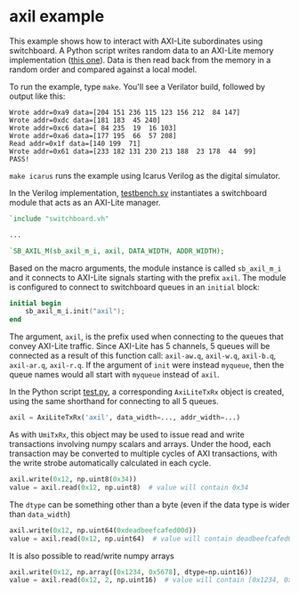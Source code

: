 # axil example

This example shows how to interact with AXI-Lite subordinates using switchboard.  A Python script writes random data to an AXI-Lite memory implementation ([this one](https://github.com/alexforencich/verilog-axi/blob/master/rtl/axil_ram.v)).  Data is then read back from the memory in a random order and compared against a local model.

To run the example, type `make`.  You'll see a Verilator build, followed by output like this:

```text
Wrote addr=0xa9 data=[204 151 236 115 123 156 212  84 147]
Wrote addr=0xdc data=[181 183  45 240]
Wrote addr=0xc6 data=[ 84 235  19  16 103]
Wrote addr=0xa6 data=[177 195  66  57 208]
Read addr=0x1f data=[140 199  71]
Wrote addr=0x61 data=[233 182 131 230 213 188  23 178  44  99]
PASS!
```

`make icarus` runs the example using Icarus Verilog as the digital simulator.

In the Verilog implementation, [testbench.sv](testbench.sv) instantiates a switchboard module that acts as an AXI-Lite manager.

```verilog
`include "switchboard.vh"

...

`SB_AXIL_M(sb_axil_m_i, axil, DATA_WIDTH, ADDR_WIDTH);
```

Based on the macro arguments, the module instance is called `sb_axil_m_i` and it connects to AXI-Lite signals starting with the prefix `axil`.  The module is configured to connect to switchboard queues in an `initial` block:

```verilog
initial begin
    sb_axil_m_i.init("axil");
end
```

The argument, `axil`, is the prefix used when connecting to the queues that convey AXI-Lite traffic.  Since AXI-Lite has 5 channels, 5 queues will be connected as a result of this function call: `axil-aw.q`, `axil-w.q`, `axil-b.q`, `axil-ar.q`, `axil-r.q`.  If the argument of `init` were instead `myqueue`, then the queue names would all start with `myqueue` instead of `axil`.

In the Python script [test.py](test.py), a corresponding `AxiLiteTxRx` object is created, using the same shorthand for connecting to all 5 queues.

```python
axil = AxiLiteTxRx('axil', data_width=..., addr_width=...)
```

As with `UmiTxRx`, this object may be used to issue read and write transactions involving numpy scalars and arrays.  Under the hood, each transaction may be converted to multiple cycles of AXI transactions, with the write strobe automatically calculated in each cycle.

```python
axil.write(0x12, np.uint8(0x34))
value = axil.read(0x12, np.uint8)  # value will contain 0x34
```

The `dtype` can be something other than a byte (even if the data type is wider than `data_width`)

```python
axil.write(0x12, np.uint64(0xdeadbeefcafed00d))
value = axil.read(0x12, np.uint64)  # value will contain deadbeefcafed00d
```

It is also possible to read/write numpy arrays

```python
axil.write(0x12, np.array([0x1234, 0x5678], dtype=np.uint16))
value = axil.read(0x12, 2, np.uint16)  # value will contain [0x1234, 0x5678]
```
